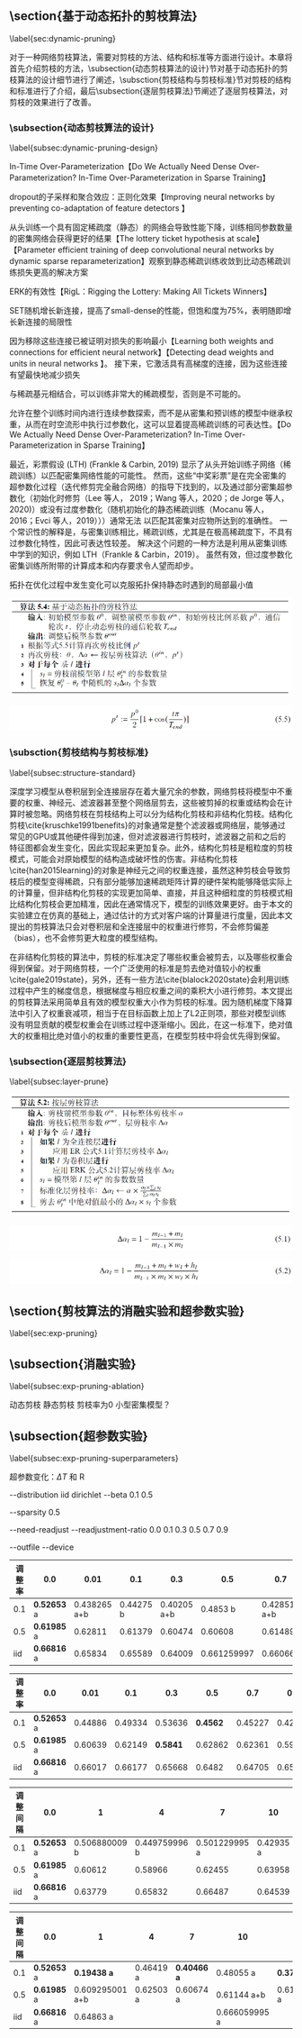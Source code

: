 ## \section{基于动态拓扑的剪枝算法}

\label{sec:dynamic-pruning}

对于一种网络剪枝算法，需要对剪枝的方法、结构和标准等方面进行设计。本章将首先介绍剪枝的方法，\subsection{动态剪枝算法的设计}节对基于动态拓扑的剪枝算法的设计细节进行了阐述，\subsction{剪枝结构与剪枝标准}节对剪枝的结构和标准进行了介绍，最后\subsection{逐层剪枝算法}节阐述了逐层剪枝算法，对剪枝的效果进行了改善。



### \subsection{动态剪枝算法的设计}

\label{subsec:dynamic-pruning-design}

In-Time Over-Parameterization【Do We Actually Need Dense Over-Parameterization? In-Time Over-Parameterization in Sparse Training】

dropout的子采样和聚合效应：正则化效果【Improving neural networks by preventing co-adaptation of feature detectors  】

从头训练一个具有固定稀疏度（静态）的网络会导致性能下降，训练相同参数数量的密集网络会获得更好的结果【The lottery ticket hypothesis at scale】【Parameter efficient training of deep convolutional neural networks by dynamic sparse reparameterization】观察到静态稀疏训练收敛到比动态稀疏训练损失更高的解决方案

ERK的有效性【RigL：Rigging the Lottery: Making All Tickets Winners】

SET随机增长新连接，提高了small-dense的性能，但饱和度为75%，表明随即增长新连接的局限性

因为移除这些连接已被证明对损失的影响最小【Learning both weights and connections for efficient neural network】【Detecting dead weights and units in neural networks  】。 接下来，它激活具有高梯度的连接，因为这些连接有望最快地减少损失

与稀疏基元相结合，可以训练非常大的稀疏模型，否则是不可能的。

允许在整个训练时间内进行连续参数探索，而不是从密集和预训练的模型中继承权重，从而在时空流形中执行过参数化，这可以显着提高稀疏训练的可表达性。【Do We Actually Need Dense Over-Parameterization? In-Time Over-Parameterization in Sparse Training】

最近，彩票假设 (LTH) (Frankle & Carbin, 2019) 显示了从头开始训练子网络（稀疏训练）以匹配密集网络性能的可能性。 然而，这些“中奖彩票”是在完全密集的超参数化过程（迭代修剪完全融合网络）的指导下找到的，以及通过部分密集超参数化（初始化时修剪（Lee 等人， 2019；Wang 等人，2020；de Jorge 等人，2020)）或没有过度参数化（随机初始化的静态稀疏训练（Mocanu 等人，2016；Evci 等人，2019）））通常无法 以匹配其密集对应物所达到的准确性。 一个常识性的解释是，与密集训练相比，稀疏训练，尤其是在极高稀疏度下，不具有过参数化特性，因此可表达性较差。 解决这个问题的一种方法是利用从密集训练中学到的知识，例如 LTH（Frankle & Carbin，2019）。 虽然有效，但过度参数化密集训练所附带的计算成本和内存要求令人望而却步。

拓扑在优化过程中发生变化可以克服拓扑保持静态时遇到的局部最小值

![image-20230314225325737](https://raw.githubusercontent.com/ailianligit/ailianligit.github.io/main/images/202303/20230314_1678805659.png)

![image-20230314225337382](https://raw.githubusercontent.com/ailianligit/ailianligit.github.io/main/images/202303/20230314_1678805661.png)



### \subsction{剪枝结构与剪枝标准}

\label{subsec:structure-standard}

深度学习模型从卷积层到全连接层存在着大量冗余的参数，网络剪枝将模型中不重要的权重、神经元、滤波器甚至整个网络层剪去，这些被剪掉的权重或结构会在计算时被忽略。网络剪枝在剪枝结构上可以分为结构化剪枝和非结构化剪枝。结构化剪枝\cite{kruschke1991benefits}的对象通常是整个滤波器或网络层，能够通过常见的GPU或其他硬件得到加速，但对滤波器进行剪枝时，滤波器之前和之后的特征图都会发生变化，因此实现起来更加复杂。此外，结构化剪枝是粗粒度的剪枝模式，可能会对原始模型的结构造成破坏性的伤害。非结构化剪枝\cite{han2015learning}的对象是神经元之间的权重连接，虽然这种剪枝会导致剪枝后的模型变得稀疏，只有部分能够加速稀疏矩阵计算的硬件架构能够降低实际上的计算量，但非结构化剪枝的实现更加简单、直接，并且这种细粒度的剪枝模式相比结构化剪枝会更加精准，因此在通常情况下，模型的训练效果更好。由于本文的实验建立在仿真的基础上，通过估计的方式对客户端的计算量进行度量，因此本文提出的剪枝算法只会对卷积层和全连接层中的权重进行修剪，不会修剪偏差（bias），也不会修剪更大粒度的模型结构。

在非结构化剪枝的算法中，剪枝的标准决定了哪些权重会被剪去，以及哪些权重会得到保留。对于网络剪枝，一个广泛使用的标准是剪去绝对值较小的权重\cite{gale2019state}，另外，还有一些方法\cite{blalock2020state}会利用训练过程中产生的梯度信息，根据梯度与相应权重之间的乘积大小进行修剪。本文提出的剪枝算法采用简单且有效的模型权重大小作为剪枝的标准。因为随机梯度下降算法中引入了权重衰减项，相当于在目标函数上加上了L2正则项，那些对模型训练没有明显贡献的模型权重会在训练过程中逐渐缩小。因此，在这一标准下，绝对值大的权重相比绝对值小的权重的重要性更高，在模型剪枝中将会优先得到保留。



### \subsection{逐层剪枝算法}

\label{subsec:layer-prune}



![image-20230314225218737](https://raw.githubusercontent.com/ailianligit/ailianligit.github.io/main/images/202303/20230314_1678805664.png)

![image-20230314225237558](https://raw.githubusercontent.com/ailianligit/ailianligit.github.io/main/images/202303/20230314_1678805666.png)

![image-20230314225247744](https://raw.githubusercontent.com/ailianligit/ailianligit.github.io/main/images/202303/20230314_1678805670.png)



## \section{剪枝算法的消融实验和超参数实验}

\label{sec:exp-pruning}

## \subsection{消融实验}

\label{subsec:exp-pruning-ablation}

动态剪枝 静态剪枝 剪枝率为0 小型密集模型？



## \subsection{超参数实验}

\label{subsec:exp-pruning-superparameters}

超参数变化：$\Delta T$ 和 R

--distribution iid dirichlet
--beta 0.1 0.5

--sparsity 0.5

--need-readjust
--readjustment-ratio 0.0 0.1 0.3 0.5 0.7 0.9

--outfile
--device

| 调整率 | 0.0           | 0.01         | 0.1       | 0.3         | 0.5         | 0.7          | 0.9          |
| ------ | ------------- | ------------ | --------- | ----------- | ----------- | ------------ | ------------ |
| 0.1    | **0.52653** a | 0.438265 a+b | 0.44275 b | 0.40205 a+b | 0.4853 b    | 0.428515 a+b | 0.416295 a+b |
| 0.5    | **0.61985** a | 0.62811      | 0.61379   | 0.60474     | 0.60608     | 0.61489      | 0.61472      |
| iid    | **0.66816** a | 0.65834      | 0.65589   | 0.64009     | 0.661259997 | 0.66066      | 0.65725      |

| 调整率 | 0.0           | 0.01    | 0.1     | 0.3        | 0.5        | 0.7     | 0.9     |
| ------ | ------------- | ------- | ------- | ---------- | ---------- | ------- | ------- |
| 0.1    | **0.52653** a | 0.44886 | 0.49334 | 0.53636    | **0.4562** | 0.45227 | 0.42387 |
| 0.5    | **0.61985** a | 0.60639 | 0.62149 | **0.5841** | 0.62862    | 0.62361 | 0.5961  |
| iid    | **0.66816** a | 0.66017 | 0.66177 | 0.65668    | 0.6482     | 0.64705 | 0.65354 |

| 调整间隔 | 0.0           | 1             | 4             | 7             | 10        | 20        | 50        |
| -------- | ------------- | ------------- | ------------- | ------------- | --------- | --------- | --------- |
| 0.1      | **0.52653** a | 0.506880009 b | 0.449759996 b | 0.501229995 a | 0.42935 a | 0.48242 b | 0.44115 b |
| 0.5      | **0.61985** a | 0.60612       | 0.58966       | 0.62455       | 0.63958   | 0.60875   | 0.58828   |
| iid      | **0.66816** a | 0.63779       | 0.65832       | 0.66487       | 0.64539   | 0.65741   | 0.64983   |

| 调整间隔 | 0.0           | 1               | 4         | 7             | 10            | 20            | 40        |
| -------- | ------------- | --------------- | --------- | ------------- | ------------- | ------------- | --------- |
| 0.1      | **0.52653** a | **0.19438 a**   | 0.46419 a | **0.40466 a** | 0.48055 a     | **0.37911 a** | 0.51071 a |
| 0.5      | **0.61985** a | 0.609295001 a+b | 0.62503 a | 0.60674 a     | 0.61144 a+b   | 0.613469988 a | 0.61186 a |
| iid      | **0.66816** a | 0.64863 a       |           |               | 0.666059995 a |               |           |


